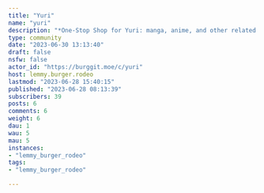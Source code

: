 ```yaml
---
title: "Yuri" 
name: "yuri"
description: "*One-Stop Shop for Yuri: manga, anime, and other related art forms in anime style*---**Community Rules****Content specification**The content posted in this community must feature romance or sexual relationship between fictional female characters. It must not contain penises.AI-generated art is not allowed.**Link art source in the post**Include a direct link to the page where the artist published their artwork in the post body or the comments. Only publicly shared artworks can be posted. Links to reposts are not acceptable as a source.Use one of the following sites to find the source if needed: [SauceNAO](https://saucenao.com/), [IQDB](https://www.iqdb.org/), [Google Images](https://www.google.com/imghp), [Bing Images](https://www.bing.com/?scope=images).**Include source series or franchise in the title**If your post includes a character from a particular anime, manga, or other media, the title must include its name within square brackets. In other cases when the characters are not from an established series, use [Original].**No memes**No memes, image macros, reaction images, fixed posts, or rage comics. No posts that consist of just an image and a joke or text from a meme in the title.**Be respectful and polite**Before you post something, think about it from the others' perspective. Keep your tone civil and avoid personal attacks towards other users. Don't use inflammatory language, accusations, or namecalling.Promoting hate based on identity or vulnerability is strictly forbidden. Marginalized or vulnerable groups include, but are not limited to, groups based on their actual and perceived race, color, religion, national origin, ethnicity, immigration status, gender, gender identity, sexual orientation, pregnancy, or disability.**No debate on real world topics**This is a place for people who want to enjoy fictional yuri content. For the sake of everyone's enjoyment and entertainment, we ask you to refrain from bringing up real-life topics and debates here.That doesn't mean that external topics wouldn't be important or interesting, but they can also bother other users who prefer to stay away from this kind of discussion and their coverage would hinder the primary purpose of this community."
type: community
date: "2023-06-30 13:13:40"
draft: false
nsfw: false
actor_id: "https://burggit.moe/c/yuri"
host: lemmy.burger.rodeo
lastmod: "2023-06-28 15:40:15"
published: "2023-06-28 08:13:39"
subscribers: 39
posts: 6
comments: 6
weight: 6
dau: 1
wau: 5
mau: 5
instances:
- "lemmy_burger_rodeo"
tags: 
- "lemmy_burger_rodeo"

---
```


